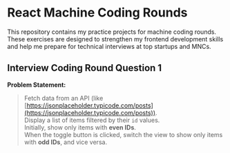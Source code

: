 # React Machine Coding Rounds

This repository contains my practice projects for machine coding rounds. These exercises are designed to strengthen my frontend development skills and help me prepare for technical interviews at top startups and MNCs.

## Interview Coding Round Question 1

**Problem Statement:**

> Fetch data from an API (like [https://jsonplaceholder.typicode.com/posts](https://jsonplaceholder.typicode.com/posts)).  
> Display a list of items filtered by their `id` values.  
> Initially, show only items with **even IDs**.  
> When the toggle button is clicked, switch the view to show only items with **odd IDs**, and vice versa.
